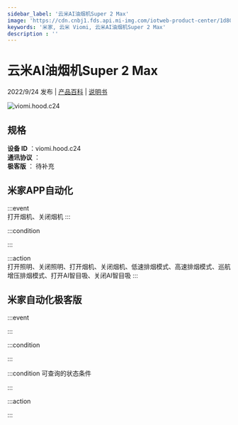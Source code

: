 ```yaml
---
sidebar_label: '云米AI油烟机Super 2 Max'
image: 'https://cdn.cnbj1.fds.api.mi-img.com/iotweb-product-center/1d8001b78d66bb79762753a84068202c_1662703699648.png?GalaxyAccessKeyId=AKVGLQWBOVIRQ3XLEW&Expires=9223372036854775807&Signature=kaNwH7mL6qOkaJjdtJC8/ChaW6g='
keywords: '米家, 云米 Viomi, 云米AI油烟机Super 2 Max'
description : ''
---
```

# 云米AI油烟机Super 2 Max

2022/9/24 发布 | [产品百科](https://home.mi.com/webapp/content/baike/product/index.html?model=viomi.hood.c24/) | [说明书](https://home.mi.com/views/introduction.html?model=viomi.hood.c24&region=cn)

![viomi.hood.c24](https://cdn.cnbj1.fds.api.mi-img.com/iotweb-product-center/1d8001b78d66bb79762753a84068202c_1662703699648.png?GalaxyAccessKeyId=AKVGLQWBOVIRQ3XLEW&Expires=9223372036854775807&Signature=kaNwH7mL6qOkaJjdtJC8/ChaW6g=)

## 规格  
> 
**设备 ID** ：viomi.hood.c24  
**通讯协议** ：  
**极客版**  ： 待补充 


## 米家APP自动化  

:::event  
打开烟机、关闭烟机
:::

:::condition  

:::

:::action   
打开照明、关闭照明、打开烟机、关闭烟机、低速排烟模式、高速排烟模式、巡航增压排烟模式、打开AI智目吸、关闭AI智目吸
:::

## 米家自动化极客版  

:::event  

:::

:::condition  

:::

:::condition 可查询的状态条件  

:::

:::action  

:::

        
